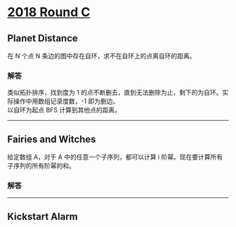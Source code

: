 # [2018 Round C](https://codingcompetitions.withgoogle.com/kickstart/round/0000000000050ee0)

## Planet Distance
在 N 个点 N 条边的图中存在自环，求不在自环上的点离自环的距离。

### 解答
类似拓扑排序，找到度为 1 的点不断删去，直到无法删除为止，剩下的为自环。实际操作中用数组记录度数，-1 即为删边。  
以自环为起点 BFS 计算到其他点的距离。

***

## Fairies and Witches
给定数组 A，对于 A 中的任意一个子序列，都可以计算 i 阶幂。现在要计算所有子序列的所有阶幂的和。

### 解答


*** 

## Kickstart Alarm
